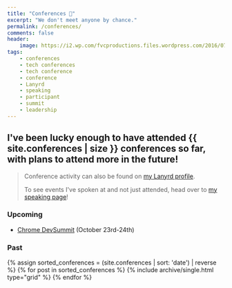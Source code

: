 ```yaml
---
title: "Conferences 🎫️"
excerpt: "We don't meet anyone by chance."
permalink: /conferences/
comments: false
header:
    image: https://i2.wp.com/fvcproductions.files.wordpress.com/2016/07/img_0493.jpg
tags:
    - conferences
    - tech conferences
    - tech conference
    - conference
    - Lanyrd
    - speaking
    - participant
    - summit
    - leadership
---
```


## I've been lucky enough to have attended {{ site.conferences | size }} conferences so far, with plans to attend more in the future!

> Conference activity can also be found on <a href="https://lanyrd.com/profile/fvcproductions/" target="_blank" rel="noopener" title="Lanyrd">my Lanyrd profile</a>.
>
> To see events I've spoken at and not just attended, head over to [my speaking page](https://fvcproductions.com/services/speaking/ "Speaking")!

### Upcoming

- [Chrome DevSummit](https://developer.chrome.com/devsummit/) (October 23rd-24th)

### Past

<div class="grid__wrapper">
    {% assign sorted_conferences = (site.conferences | sort: 'date') | reverse %}
    {% for post in sorted_conferences %}
        {% include archive/single.html type="grid" %}
    {% endfor %}
</div>